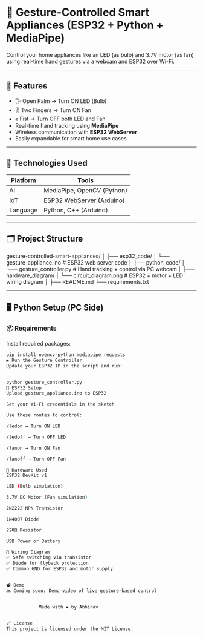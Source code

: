 # 🤖 Gesture-Controlled Smart Appliances (ESP32 + Python + MediaPipe)

Control your home appliances like an LED (as bulb) and 3.7V motor (as fan) using real-time hand gestures via a webcam and ESP32 over Wi-Fi.

---

## 📸 Features

- 🖐️ Open Palm → Turn ON LED (Bulb)
- ✌️ Two Fingers → Turn ON Fan
- ✊ Fist → Turn OFF both LED and Fan
- Real-time hand tracking using **MediaPipe**
- Wireless communication with **ESP32 WebServer**
- Easily expandable for smart home use cases

---

## 🔧 Technologies Used

| Platform | Tools |
|----------|-------|
| AI       | MediaPipe, OpenCV (Python) |
| IoT      | ESP32 WebServer (Arduino) |
| Language | Python, C++ (Arduino)     |

---

## 🗂️ Project Structure

gesture-controlled-smart-appliances/
│
├── esp32_code/
│ └── gesture_appliance.ino # ESP32 web server code
│
├── python_code/
│ └── gesture_controller.py # Hand tracking + control via PC webcam
│
├── hardware_diagram/
│ └── circuit_diagram.png # ESP32 + motor + LED wiring diagram
│
├── README.md
└── requirements.txt

---

## 🖥️ Python Setup (PC Side)

### 📦 Requirements
Install required packages:

```bash
pip install opencv-python mediapipe requests
▶️ Run the Gesture Controller
Update your ESP32 IP in the script and run:


python gesture_controller.py
🔌 ESP32 Setup
Upload gesture_appliance.ino to ESP32

Set your Wi-Fi credentials in the sketch

Use these routes to control:

/ledon → Turn ON LED

/ledoff → Turn OFF LED

/fanon → Turn ON Fan

/fanoff → Turn OFF Fan

🔋 Hardware Used
ESP32 DevKit v1

LED (Bulb simulation)

3.7V DC Motor (Fan simulation)

2N2222 NPN Transistor

1N4007 Diode

220Ω Resistor

USB Power or Battery

🔌 Wiring Diagram
✅ Safe switching via transistor
✅ Diode for flyback protection
✅ Common GND for ESP32 and motor supply


📽️ Demo
🔜 Coming soon: Demo video of live gesture-based control


            Made with ❤️ by Abhinav


🪄 License
This project is licensed under the MIT License.


